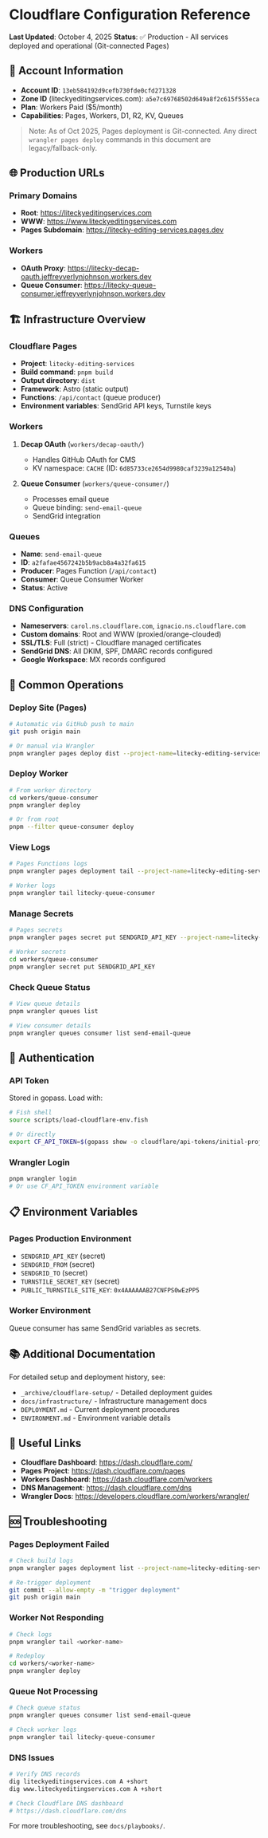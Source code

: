 # Cloudflare Configuration Reference

**Last Updated**: October 4, 2025
**Status**: ✅ Production - All services deployed and operational (Git-connected Pages)

## 🔑 Account Information

- **Account ID**: `13eb584192d9cefb730fde0cfd271328`
- **Zone ID** (liteckyeditingservices.com): `a5e7c69768502d649a8f2c615f555eca`
- **Plan**: Workers Paid ($5/month)
- **Capabilities**: Pages, Workers, D1, R2, KV, Queues

> Note: As of Oct 2025, Pages deployment is Git-connected. Any direct `wrangler pages deploy` commands in this document are legacy/fallback-only.

## 🌐 Production URLs

### Primary Domains
- **Root**: https://liteckyeditingservices.com
- **WWW**: https://www.liteckyeditingservices.com
- **Pages Subdomain**: https://litecky-editing-services.pages.dev

### Workers
- **OAuth Proxy**: https://litecky-decap-oauth.jeffreyverlynjohnson.workers.dev
- **Queue Consumer**: https://litecky-queue-consumer.jeffreyverlynjohnson.workers.dev

## 🏗️ Infrastructure Overview

### Cloudflare Pages
- **Project**: `litecky-editing-services`
- **Build command**: `pnpm build`
- **Output directory**: `dist`
- **Framework**: Astro (static output)
- **Functions**: `/api/contact` (queue producer)
- **Environment variables**: SendGrid API keys, Turnstile keys

### Workers
1. **Decap OAuth** (`workers/decap-oauth/`)
   - Handles GitHub OAuth for CMS
   - KV namespace: `CACHE` (ID: `6d85733ce2654d9980caf3239a12540a`)

2. **Queue Consumer** (`workers/queue-consumer/`)
   - Processes email queue
   - Queue binding: `send-email-queue`
   - SendGrid integration

### Queues
- **Name**: `send-email-queue`
- **ID**: `a2fafae4567242b5b9acb8a4a32fa615`
- **Producer**: Pages Function (`/api/contact`)
- **Consumer**: Queue Consumer Worker
- **Status**: Active

### DNS Configuration
- **Nameservers**: `carol.ns.cloudflare.com`, `ignacio.ns.cloudflare.com`
- **Custom domains**: Root and WWW (proxied/orange-clouded)
- **SSL/TLS**: Full (strict) - Cloudflare managed certificates
- **SendGrid DNS**: All DKIM, SPF, DMARC records configured
- **Google Workspace**: MX records configured

## 🔧 Common Operations

### Deploy Site (Pages)
```bash
# Automatic via GitHub push to main
git push origin main

# Or manual via Wrangler
pnpm wrangler pages deploy dist --project-name=litecky-editing-services
```

### Deploy Worker
```bash
# From worker directory
cd workers/queue-consumer
pnpm wrangler deploy

# Or from root
pnpm --filter queue-consumer deploy
```

### View Logs
```bash
# Pages Functions logs
pnpm wrangler pages deployment tail --project-name=litecky-editing-services

# Worker logs
pnpm wrangler tail litecky-queue-consumer
```

### Manage Secrets
```bash
# Pages secrets
pnpm wrangler pages secret put SENDGRID_API_KEY --project-name=litecky-editing-services

# Worker secrets
cd workers/queue-consumer
pnpm wrangler secret put SENDGRID_API_KEY
```

### Check Queue Status
```bash
# View queue details
pnpm wrangler queues list

# View consumer details
pnpm wrangler queues consumer list send-email-queue
```

## 🔐 Authentication

### API Token
Stored in gopass. Load with:
```bash
# Fish shell
source scripts/load-cloudflare-env.fish

# Or directly
export CF_API_TOKEN=$(gopass show -o cloudflare/api-tokens/initial-project-setup-master)
```

### Wrangler Login
```bash
pnpm wrangler login
# Or use CF_API_TOKEN environment variable
```

## 📋 Environment Variables

### Pages Production Environment
- `SENDGRID_API_KEY` (secret)
- `SENDGRID_FROM` (secret)
- `SENDGRID_TO` (secret)
- `TURNSTILE_SECRET_KEY` (secret)
- `PUBLIC_TURNSTILE_SITE_KEY`: `0x4AAAAAAB27CNFPS0wEzPP5`

### Worker Environment
Queue consumer has same SendGrid variables as secrets.

## 📚 Additional Documentation

For detailed setup and deployment history, see:
- `_archive/cloudflare-setup/` - Detailed deployment guides
- `docs/infrastructure/` - Infrastructure management docs
- `DEPLOYMENT.md` - Current deployment procedures
- `ENVIRONMENT.md` - Environment variable details

## 🔗 Useful Links

- **Cloudflare Dashboard**: https://dash.cloudflare.com/
- **Pages Project**: https://dash.cloudflare.com/pages
- **Workers Dashboard**: https://dash.cloudflare.com/workers
- **DNS Management**: https://dash.cloudflare.com/dns
- **Wrangler Docs**: https://developers.cloudflare.com/workers/wrangler/

## 🆘 Troubleshooting

### Pages Deployment Failed
```bash
# Check build logs
pnpm wrangler pages deployment list --project-name=litecky-editing-services

# Re-trigger deployment
git commit --allow-empty -m "trigger deployment"
git push origin main
```

### Worker Not Responding
```bash
# Check logs
pnpm wrangler tail <worker-name>

# Redeploy
cd workers/<worker-name>
pnpm wrangler deploy
```

### Queue Not Processing
```bash
# Check queue status
pnpm wrangler queues consumer list send-email-queue

# Check worker logs
pnpm wrangler tail litecky-queue-consumer
```

### DNS Issues
```bash
# Verify DNS records
dig liteckyeditingservices.com A +short
dig www.liteckyeditingservices.com A +short

# Check Cloudflare DNS dashboard
# https://dash.cloudflare.com/dns
```

For more troubleshooting, see `docs/playbooks/`.
